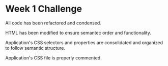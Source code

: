 # Week 1 Challenge

All code has been refactored and condensed.

HTML has been modified to ensure semantec order and functionality.

Application's CSS selectors and properties are consolidated and organized to follow semantic structure.

Application's CSS file is properly commented.